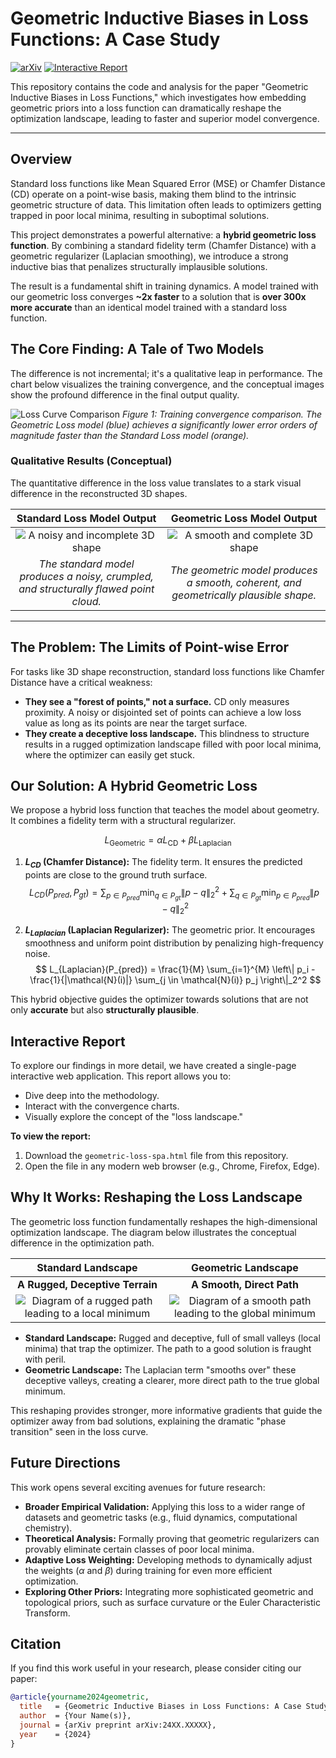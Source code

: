 # Geometric Inductive Biases in Loss Functions: A Case Study

[![arXiv](https://img.shields.io/badge/arXiv-24XX.XXXXX-b31b1b.svg)](https://arxiv.org/abs/your-paper-id) <!-- Replace with your actual arXiv ID -->
[![Interactive Report](https://img.shields.io/badge/Interactive%20Report-View%20Here-blue.svg)](#interactive-report)

This repository contains the code and analysis for the paper "Geometric Inductive Biases in Loss Functions," which investigates how embedding geometric priors into a loss function can dramatically reshape the optimization landscape, leading to faster and superior model convergence.

---

## Overview

Standard loss functions like Mean Squared Error (MSE) or Chamfer Distance (CD) operate on a point-wise basis, making them blind to the intrinsic geometric structure of data. This limitation often leads to optimizers getting trapped in poor local minima, resulting in suboptimal solutions.

This project demonstrates a powerful alternative: a **hybrid geometric loss function**. By combining a standard fidelity term (Chamfer Distance) with a geometric regularizer (Laplacian smoothing), we introduce a strong inductive bias that penalizes structurally implausible solutions.

The result is a fundamental shift in training dynamics. A model trained with our geometric loss converges **~2x faster** to a solution that is **over 300x more accurate** than an identical model trained with a standard loss function.

## The Core Finding: A Tale of Two Models

The difference is not incremental; it's a qualitative leap in performance. The chart below visualizes the training convergence, and the conceptual images show the profound difference in the final output quality.

![Loss Curve Comparison](https://i.imgur.com/uQd1Z2s.png)
*Figure 1: Training convergence comparison. The Geometric Loss model (blue) achieves a significantly lower error orders of magnitude faster than the Standard Loss model (orange).*

### Qualitative Results (Conceptual)

The quantitative difference in the loss value translates to a stark visual difference in the reconstructed 3D shapes.

| Standard Loss Model Output | Geometric Loss Model Output |
| :---: | :---: |
| ![A noisy and incomplete 3D shape](https://i.imgur.com/VpB29h1.png) | ![A smooth and complete 3D shape](https://i.imgur.com/aG3b3eR.png) |
| *The standard model produces a noisy, crumpled, and structurally flawed point cloud.* | *The geometric model produces a smooth, coherent, and geometrically plausible shape.* |

---

## The Problem: The Limits of Point-wise Error

For tasks like 3D shape reconstruction, standard loss functions like Chamfer Distance have a critical weakness:

-   **They see a "forest of points," not a surface.** CD only measures proximity. A noisy or disjointed set of points can achieve a low loss value as long as its points are near the target surface.
-   **They create a deceptive loss landscape.** This blindness to structure results in a rugged optimization landscape filled with poor local minima, where the optimizer can easily get stuck.

## Our Solution: A Hybrid Geometric Loss

We propose a hybrid loss function that teaches the model about geometry. It combines a fidelity term with a structural regularizer.

$$L_{\text{Geometric}} = \alpha L_{\text{CD}} + \beta L_{\text{Laplacian}}$$

1.  **$L_{CD}$ (Chamfer Distance):** The fidelity term. It ensures the predicted points are close to the ground truth surface.
    $$ L_{CD}(P_{pred}, P_{gt}) = \sum_{p \in P_{pred}} \min_{q \in P_{gt}} \|p-q\|_2^2 + \sum_{q \in P_{gt}} \min_{p \in P_{pred}} \|p-q\|_2^2 $$

2.  **$L_{Laplacian}$ (Laplacian Regularizer):** The geometric prior. It encourages smoothness and uniform point distribution by penalizing high-frequency noise.
    $$ L_{Laplacian}(P_{pred}) = \frac{1}{M} \sum_{i=1}^{M} \left\| p_i - \frac{1}{|\mathcal{N}(i)|} \sum_{j \in \mathcal{N}(i)} p_j \right\|_2^2 $$

This hybrid objective guides the optimizer towards solutions that are not only **accurate** but also **structurally plausible**.

## Interactive Report

To explore our findings in more detail, we have created a single-page interactive web application. This report allows you to:
-   Dive deep into the methodology.
-   Interact with the convergence charts.
-   Visually explore the concept of the "loss landscape."

**To view the report:**
1.  Download the `geometric-loss-spa.html` file from this repository.
2.  Open the file in any modern web browser (e.g., Chrome, Firefox, Edge).

## Why It Works: Reshaping the Loss Landscape

The geometric loss function fundamentally reshapes the high-dimensional optimization landscape. The diagram below illustrates the conceptual difference in the optimization path.

| Standard Landscape | Geometric Landscape |
| :---: | :---: |
| **A Rugged, Deceptive Terrain** | **A Smooth, Direct Path** |
| ![Diagram of a rugged path leading to a local minimum](https://i.imgur.com/VpB29h1.png) | ![Diagram of a smooth path leading to the global minimum](https://i.imgur.com/aG3b3eR.png) |

-   **Standard Landscape:** Rugged and deceptive, full of small valleys (local minima) that trap the optimizer. The path to a good solution is fraught with peril.
-   **Geometric Landscape:** The Laplacian term "smooths over" these deceptive valleys, creating a clearer, more direct path to the true global minimum.

This reshaping provides stronger, more informative gradients that guide the optimizer away from bad solutions, explaining the dramatic "phase transition" seen in the loss curve.

## Future Directions

This work opens several exciting avenues for future research:
* **Broader Empirical Validation:** Applying this loss to a wider range of datasets and geometric tasks (e.g., fluid dynamics, computational chemistry).
* **Theoretical Analysis:** Formally proving that geometric regularizers can provably eliminate certain classes of poor local minima.
* **Adaptive Loss Weighting:** Developing methods to dynamically adjust the weights ($\alpha$ and $\beta$) during training for even more efficient optimization.
* **Exploring Other Priors:** Integrating more sophisticated geometric and topological priors, such as surface curvature or the Euler Characteristic Transform.

## Citation

If you find this work useful in your research, please consider citing our paper:

```bibtex
@article{yourname2024geometric,
  title   = {Geometric Inductive Biases in Loss Functions: A Case Study on Reshaping the Loss Landscape for Accelerated and Superior Convergence},
  author  = {Your Name(s)},
  journal = {arXiv preprint arXiv:24XX.XXXXX},
  year    = {2024}
}
